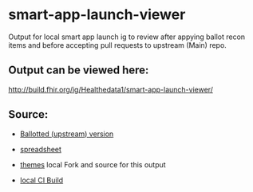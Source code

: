 # smart-app-launch-viewer
Output for local smart app launch ig to review after appying ballot recon items and before accepting pull requests to upstream (Main) repo.

## Output can be viewed here:

http://build.fhir.org/ig/Healthedata1/smart-app-launch-viewer/

## Source:

- [Ballotted (upstream) version](http://www.hl7.org/fhir/smart-app-launch/index.html)

- [spreadsheet](https://docs.google.com/spreadsheets/d/1j-Dp6B3VetJ_dMseTl6F9qu4GIZr5b9HFRB4iURfSLw/edit#gid=569200369)
- [themes](https://docs.google.com/spreadsheets/d/1LgfmqZLcEiprCDXrHCG9NyT4rG0wulN0gnwtd4wK1u8/edit#gid=0)
 local Fork and source for this output

- [local CI Build](file:///Users/ehaas/Documents/FHIR/smart-app-launch-brver/output/index.html)
